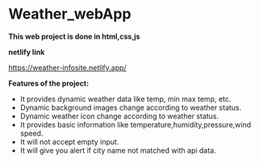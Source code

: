 # Weather_webApp
**This web project is done in html,css,js**

**netlify link**

https://weather-infosite.netlify.app/

**Features of the project:**
- It provides dynamic weather data like temp, min max temp, etc.
- Dynamic background images change according to weather status.
- Dynamic weather icon change according to weather status.
- It provides basic information like temperature,humidity,pressure,wind speed.
- It will not accept empty input.
- It will give you alert if city name not matched with api data.

